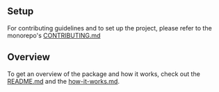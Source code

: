 ## Setup

For contributing guidelines and to set up the project, please refer to the monorepo's [CONTRIBUTING.md](https://github.com/DaviDevMod/focus-trap/blob/main/CONTRIBUTING.md)

## Overview

To get an overview of the package and how it works, check out the [README.md](https://github.com/DaviDevMod/focus-trap/blob/main/packages/focus-trap/README.md) and the [how-it-works.md](https://github.com/DaviDevMod/focus-trap/blob/main/packages/focus-trap/how-it-works.md).
